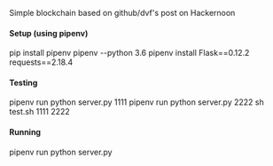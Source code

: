 Simple blockchain based on github/dvf's post on Hackernoon

#### Setup (using pipenv)
pip install pipenv
pipenv --python 3.6
pipenv install Flask==0.12.2 requests==2.18.4

#### Testing
pipenv run python server.py 1111
pipenv run python server.py 2222
sh test.sh 1111 2222

#### Running
pipenv run python server.py

